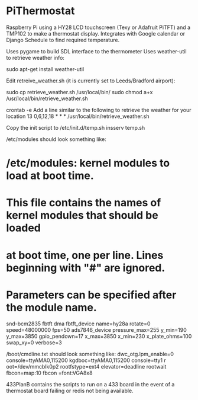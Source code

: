 PiThermostat
============

Raspberry Pi using a HY28 LCD touchscreen (Texy or Adafruit PiTFT) and a TMP102 to make a thermostat display. Integrates with Google calendar or Django Schedule to find required temperature.

Uses pygame to build SDL interface to the thermometer
Uses weather-util to retrieve weather info:

sudo apt-get install weather-util

Edit retreive_weather.sh (it is currently set to Leeds/Bradford airport):

sudo cp retrieve_weather.sh /usr/local/bin/
sudo chmod a+x /usr/local/bin/retrieve_weather.sh

crontab -e
Add a line similar to the following to retrieve the weather for your location
13 0,6,12,18 * * * /usr/local/bin/retrieve_weather.sh

Copy the init script to /etc/init.d/temp.sh
insserv temp.sh

/etc/modules should look something like:
# /etc/modules: kernel modules to load at boot time.
#
# This file contains the names of kernel modules that should be loaded
# at boot time, one per line. Lines beginning with "#" are ignored.
# Parameters can be specified after the module name.

snd-bcm2835
fbtft dma
fbtft_device name=hy28a rotate=0 speed=48000000 fps=50
ads7846_device pressure_max=255 y_min=190 y_max=3850 gpio_pendown=17 x_max=3850 
x_min=230 x_plate_ohms=100 swap_xy=0 verbose=3

/boot/cmdline.txt should look something like:
dwc_otg.lpm_enable=0 console=ttyAMA0,115200 kgdboc=ttyAMA0,115200 console=tty1 r
oot=/dev/mmcblk0p2 rootfstype=ext4 elevator=deadline rootwait fbcon=map:10 fbcon
=font:VGA8x8

433PlanB contains the scripts to run on a 433 board in the event of a thermostat board failing or redis not being available.
